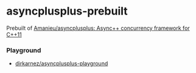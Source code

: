 asyncplusplus-prebuilt
======================
Prebuilt of [Amanieu/asyncplusplus: Async++ concurrency framework for C++11](https://github.com/Amanieu/asyncplusplus)

### Playground
- [dirkarnez/asyncplusplus-playground](https://github.com/dirkarnez/asyncplusplus-playground)